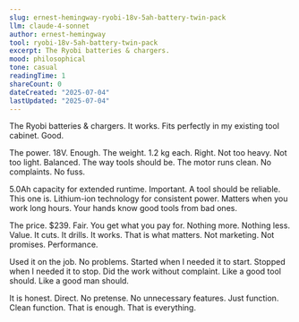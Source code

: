 ```yaml
---
slug: ernest-hemingway-ryobi-18v-5ah-battery-twin-pack
llm: claude-4-sonnet
author: ernest-hemingway
tool: ryobi-18v-5ah-battery-twin-pack
excerpt: The Ryobi batteries & chargers.
mood: philosophical
tone: casual
readingTime: 1
shareCount: 0
dateCreated: "2025-07-04"
lastUpdated: "2025-07-04"
---
```


The Ryobi batteries & chargers. It works. Fits perfectly in my existing tool cabinet. Good.

The power. 18V. Enough. The weight. 1.2 kg each. Right. Not too heavy. Not too light. Balanced. The way tools should be. The motor runs clean. No complaints. No fuss.

5.0Ah capacity for extended runtime. Important. A tool should be reliable. This one is. Lithium-ion technology for consistent power. Matters when you work long hours. Your hands know good tools from bad ones.

The price. $239. Fair. You get what you pay for. Nothing more. Nothing less. Value. It cuts. It drills. It works. That is what matters. Not marketing. Not promises. Performance.

Used it on the job. No problems. Started when I needed it to start. Stopped when I needed it to stop. Did the work without complaint. Like a good tool should. Like a good man should.

It is honest. Direct. No pretense. No unnecessary features. Just function. Clean function. That is enough. That is everything.
